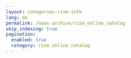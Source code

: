 ```yaml
---
layout: categories-rism-info
lang: de
permalink: /news-archive/rism_online_catalog
skip_indexing: true
pagination: 
  enabled: true
  category: rism_online_catalog
---
```

